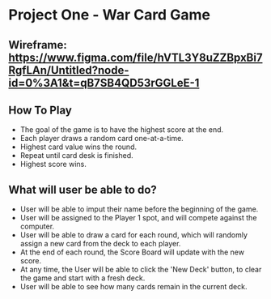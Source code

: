 # Project One - War Card Game

## Wireframe: https://www.figma.com/file/hVTL3Y8uZZBpxBi7RgfLAn/Untitled?node-id=0%3A1&t=qB7SB4QD53rGGLeE-1

## How To Play

* The goal of the game is to have the highest score at the end.
* Each player draws a random card one-at-a-time.
* Highest card value wins the round.
* Repeat until card desk is finished.
* Highest score wins.

## What will user be able to do?

* User will be able to imput their name before the beginning of the game.
* User will be assigned to the Player 1 spot, and will compete against the computer.
* User will be able to draw a card for each round, which will randomly assign a new card from the deck to each player.
* At the end of each round, the Score Board will update with the new score.
* At any time, the User will be able to click the 'New Deck' button, to clear the game and start with a fresh deck. 
* User will be able to see how many cards remain in the current deck.
